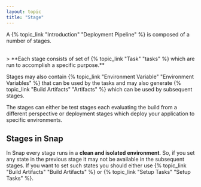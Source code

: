 ```yaml
---
layout: topic
title: "Stage"
---
```


A {% topic_link "Introduction" "Deployment Pipeline" %} is composed of a number of stages. 

<br/>
> **Each stage consists of set of {% topic_link "Task" "tasks" %} which are run to accomplish a specific purpose.**

<br/>

Stages may also contain {% topic_link "Environment Variable" "Environment Variables" %} that can be
used by the tasks and may also generate {% topic_link "Build Artifacts" "Artifacts" %} which can be used by subsequent stages.

The stages can either be test stages each evaluating the build from a different perspective or deployment
stages which deploy your application to specific environments.

## Stages in Snap

In Snap every stage runs in a **clean and isolated environment**. So, if you set any state in the previous stage it may not
be available in the subsequent stages. If you want to set such states you should either use {% topic_link "Build Artifacts" "Build Artifacts" %}
or {% topic_link "Setup Tasks" "Setup Tasks" %}.
